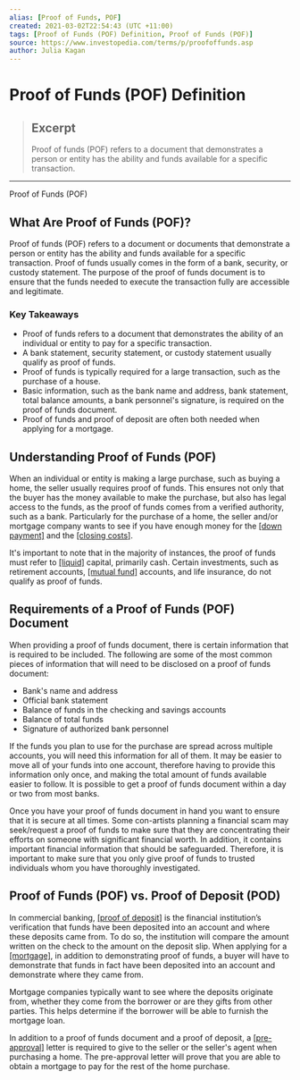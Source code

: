 ```yaml
---
alias: [Proof of Funds, POF]
created: 2021-03-02T22:54:43 (UTC +11:00)
tags: [Proof of Funds (POF) Definition, Proof of Funds (POF)]
source: https://www.investopedia.com/terms/p/proofoffunds.asp
author: Julia Kagan
---
```


# Proof of Funds (POF) Definition

> ## Excerpt
> Proof of funds (POF) refers to a document that demonstrates a person or entity has the ability and funds available for a specific transaction.

---

Proof of Funds (POF)
## What Are Proof of Funds (POF)?

Proof of funds (POF) refers to a document or documents that demonstrate a person or entity has the ability and funds available for a specific transaction. Proof of funds usually comes in the form of a bank, security, or custody statement. The purpose of the proof of funds document is to ensure that the funds needed to execute the transaction fully are accessible and legitimate.

### Key Takeaways

-   Proof of funds refers to a document that demonstrates the ability of an individual or entity to pay for a specific transaction.
-   A bank statement, security statement, or custody statement usually qualify as proof of funds.
-   Proof of funds is typically required for a large transaction, such as the purchase of a house.
-   Basic information, such as the bank name and address, bank statement, total balance amounts, a bank personnel's signature, is required on the proof of funds document.
-   Proof of funds and proof of deposit are often both needed when applying for a mortgage.

## Understanding Proof of Funds (POF)

When an individual or entity is making a large purchase, such as buying a home, the seller usually requires proof of funds. This ensures not only that the buyer has the money available to make the purchase, but also has legal access to the funds, as the proof of funds comes from a verified authority, such as a bank. Particularly for the purchase of a home, the seller and/or mortgage company wants to see if you have enough money for the [[down payment]](https://www.investopedia.com/terms/d/down_payment.asp) and the [[closing costs]](https://www.investopedia.com/terms/c/closingcosts.asp).

It's important to note that in the majority of instances, the proof of funds must refer to [[liquid]](https://www.investopedia.com/terms/l/liquidasset.asp) capital, primarily cash. Certain investments, such as retirement accounts, [[mutual fund]](https://www.investopedia.com/terms/m/mutualfund.asp) accounts, and life insurance, do not qualify as proof of funds.

## Requirements of a Proof of Funds (POF) Document

When providing a proof of funds document, there is certain information that is required to be included. The following are some of the most common pieces of information that will need to be disclosed on a proof of funds document:

-   Bank's name and address
-   Official bank statement
-   Balance of funds in the checking and savings accounts
-   Balance of total funds
-   Signature of authorized bank personnel

If the funds you plan to use for the purchase are spread across multiple accounts, you will need this information for all of them. It may be easier to move all of your funds into one account, therefore having to provide this information only once, and making the total amount of funds available easier to follow. It is possible to get a proof of funds document within a day or two from most banks.

Once you have your proof of funds document in hand you want to ensure that it is secure at all times. Some con-artists planning a financial scam may seek/request a proof of funds to make sure that they are concentrating their efforts on someone with significant financial worth. In addition, it contains important financial information that should be safeguarded. Therefore, it is important to make sure that you only give proof of funds to trusted individuals whom you have thoroughly investigated.

## Proof of Funds (POF) vs. Proof of Deposit (POD)

In commercial banking, [[proof of deposit]](https://www.investopedia.com/terms/p/proof-of-deposit-pod.asp) is the financial institution’s verification that funds have been deposited into an account and where these deposits came from. To do so, the institution will compare the amount written on the check to the amount on the deposit slip. When applying for a [[mortgage]](https://www.investopedia.com/terms/m/mortgage.asp), in addition to demonstrating proof of funds, a buyer will have to demonstrate that funds in fact have been deposited into an account and demonstrate where they came from.

Mortgage companies typically want to see where the deposits originate from, whether they come from the borrower or are they gifts from other parties. This helps determine if the borrower will be able to furnish the mortgage loan.

In addition to a proof of funds document and a proof of deposit, a [[pre-approval]](https://www.investopedia.com/terms/p/preapproval.asp) letter is required to give to the seller or the seller's agent when purchasing a home. The pre-approval letter will prove that you are able to obtain a mortgage to pay for the rest of the home purchase.
